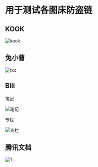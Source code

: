 # 用于测试各图床防盗链

## KOOK

![kook](https://img.kookapp.cn/assets/2023-04/yvTXH9Rm8O0dw0dw.jpg)

## 兔小曹

![txc](https://txc.gtimg.com/data/288846/2023/0429/8d382274670e64bc565d10ba71ea7e8b.png)

## Bili

笔记

![笔记](https://i0.hdslb.com/bfs/new_dyn/799bbbaefd67ae12422a407ebf8228e5297094180.jpg)

专栏

![专栏](https://i0.hdslb.com/bfs/article/79477aed051f92957b836366a7dbc56525768f58.jpg@942w_531h_progressive.webp)

## 腾讯文档

![1](https://docimg1.docs.qq.com/image/On_xupPnq5ef52fXeb0HAw.png)

